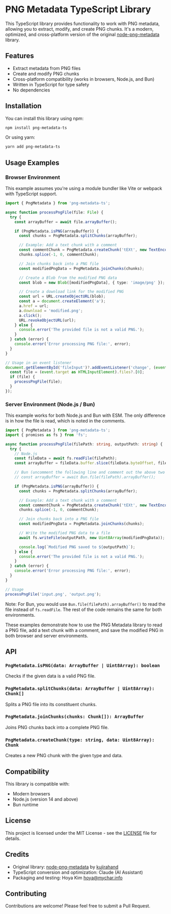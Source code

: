 # PNG Metadata TypeScript Library

This TypeScript library provides functionality to work with PNG metadata, allowing you to extract, modify, and create PNG chunks. It's a modern, optimized, and cross-platform version of the original [node-png-metadata](https://github.com/kujirahand/node-png-metadata) library.

## Features

- Extract metadata from PNG files
- Create and modify PNG chunks
- Cross-platform compatibility (works in browsers, Node.js, and Bun)
- Written in TypeScript for type safety
- No dependencies

## Installation

You can install this library using npm:

```bash
npm install png-metadata-ts
```

Or using yarn:

```bash
yarn add png-metadata-ts
```


## Usage Examples

### Browser Environment

This example assumes you're using a module bundler like Vite or webpack with TypeScript support.

```typescript
import { PngMetadata } from 'png-metadata-ts';

async function processPngFile(file: File) {
  try {
    const arrayBuffer = await file.arrayBuffer();

    if (PngMetadata.isPNG(arrayBuffer)) {
      const chunks = PngMetadata.splitChunks(arrayBuffer);

      // Example: Add a text chunk with a comment
      const commentChunk = PngMetadata.createChunk('tEXt', new TextEncoder().encode('Comment\0Hello from browser!'));
      chunks.splice(-1, 0, commentChunk);

      // Join chunks back into a PNG file
      const modifiedPngData = PngMetadata.joinChunks(chunks);

      // Create a Blob from the modified PNG data
      const blob = new Blob([modifiedPngData], { type: 'image/png' });

      // Create a download link for the modified PNG
      const url = URL.createObjectURL(blob);
      const a = document.createElement('a');
      a.href = url;
      a.download = 'modified.png';
      a.click();
      URL.revokeObjectURL(url);
    } else {
      console.error('The provided file is not a valid PNG.');
    }
  } catch (error) {
    console.error('Error processing PNG file:', error);
  }
}

// Usage in an event listener
document.getElementById('fileInput')?.addEventListener('change', (event) => {
  const file = (event.target as HTMLInputElement).files?.[0];
  if (file) {
    processPngFile(file);
  }
});
```

### Server Environment (Node.js / Bun)

This example works for both Node.js and Bun with ESM. The only difference is in how the file is read, which is noted in the comments.

```typescript
import { PngMetadata } from 'png-metadata-ts';
import { promises as fs } from 'fs';

async function processPngFile(filePath: string, outputPath: string) {
  try {
    // Node.js
    const fileData = await fs.readFile(filePath);
    const arrayBuffer = fileData.buffer.slice(fileData.byteOffset, fileData.byteOffset + fileData.byteLength);

    // Bun (uncomment the following line and comment out the above two lines if using Bun)
    // const arrayBuffer = await Bun.file(filePath).arrayBuffer();

    if (PngMetadata.isPNG(arrayBuffer)) {
      const chunks = PngMetadata.splitChunks(arrayBuffer);

      // Example: Add a text chunk with a comment
      const commentChunk = PngMetadata.createChunk('tEXt', new TextEncoder().encode('Comment\0Hello from server!'));
      chunks.splice(-1, 0, commentChunk);

      // Join chunks back into a PNG file
      const modifiedPngData = PngMetadata.joinChunks(chunks);

      // Write the modified PNG data to a file
      await fs.writeFile(outputPath, new Uint8Array(modifiedPngData));

      console.log(`Modified PNG saved to ${outputPath}`);
    } else {
      console.error('The provided file is not a valid PNG.');
    }
  } catch (error) {
    console.error('Error processing PNG file:', error);
  }
}

// Usage
processPngFile('input.png', 'output.png');
```

Note: For Bun, you would use `Bun.file(filePath).arrayBuffer()` to read the file instead of `fs.readFile`. The rest of the code remains the same for both environments.

These examples demonstrate how to use the PNG Metadata library to read a PNG file, add a text chunk with a comment, and save the modified PNG in both browser and server environments.

## API

### `PngMetadata.isPNG(data: ArrayBuffer | Uint8Array): boolean`

Checks if the given data is a valid PNG file.

### `PngMetadata.splitChunks(data: ArrayBuffer | Uint8Array): Chunk[]`

Splits a PNG file into its constituent chunks.

### `PngMetadata.joinChunks(chunks: Chunk[]): ArrayBuffer`

Joins PNG chunks back into a complete PNG file.

### `PngMetadata.createChunk(type: string, data: Uint8Array): Chunk`

Creates a new PNG chunk with the given type and data.

## Compatibility

This library is compatible with:

- Modern browsers
- Node.js (version 14 and above)
- Bun runtime

## License

This project is licensed under the MIT License - see the [LICENSE](LICENSE) file for details.

## Credits

- Original library: [node-png-metadata](https://github.com/kujirahand/node-png-metadata) by [kujirahand](https://github.com/kujirahand)
- TypeScript conversion and optimization: Claude (AI Assistant)
- Packaging and testing: Hoya Kim <hoya@mychar.info>

## Contributing

Contributions are welcome! Please feel free to submit a Pull Request.